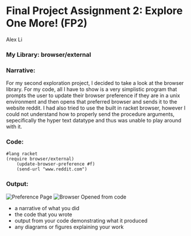 # Final Project Assignment 2: Explore One More! (FP2) 
Alex Li

### My Library: browser/external

### Narrative:
For my second exploration project, I decided to take a look at the browser library. For my code, all I have to show is a very simplistic program that prompts the user to update their browser preference if they are in a unix environment and then opens that preferred browser and sends it to the website reddit. I had also tried to use the built in racket browser, however I could not understand how to properly send the procedure arguments, sepecifically the hyper text datatype and thus was unable to play around with it.

### Code:
```
#lang racket
(require browser/external)
    (update-browser-preference #f)
    (send-url "www.reddit.com")
```

### Output:
![Preference Page](https://cloud.githubusercontent.com/assets/11621186/6911940/0d028266-d736-11e4-8c0e-0d86ec84c302.jpg)
 ![Browser Opened from code](https://cloud.githubusercontent.com/assets/11621186/6912061/16a9d1aa-d738-11e4-842a-8826242bffd3.jpg)
* a narrative of what you did
* the code that you wrote
* output from your code demonstrating what it produced
* any diagrams or figures explaining your work 
